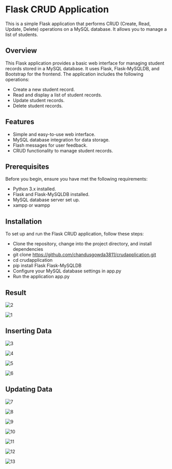 # Flask CRUD Application

This is a simple Flask application that performs CRUD (Create, Read, Update, Delete) operations on a MySQL database. It allows you to manage a list of students.

## Overview

This Flask application provides a basic web interface for managing student records stored in a MySQL database. It uses Flask, Flask-MySQLDB, and Bootstrap for the frontend. The application includes the following operations:

- Create a new student record.
- Read and display a list of student records.
- Update student records.
- Delete student records.

## Features

- Simple and easy-to-use web interface.
- MySQL database integration for data storage.
- Flash messages for user feedback.
- CRUD functionality to manage student records.

## Prerequisites

Before you begin, ensure you have met the following requirements:

- Python 3.x installed.
- Flask and Flask-MySQLDB installed.
- MySQL database server set up.
- xampp or wampp

## Installation

To set up and run the Flask CRUD application, follow these steps:


- Clone the repository, change into the project directory, and install dependencies
- git clone https://github.com/chandusgowda3811/crudapplication.git
- cd crudapplication
- pip install Flask Flask-MySQLDB
- Configure your MySQL database settings in app.py
- Run the application app.py


## Result


![2](https://github.com/chandusgowda3811/crudapplication/assets/139698160/c7f536b4-8514-4428-9f3d-d645532bb36c)

![1](https://github.com/chandusgowda3811/crudapplication/assets/139698160/7170735f-c73f-4add-9cbb-970821551948)

## Inserting Data

![3](https://github.com/chandusgowda3811/crudapplication/assets/139698160/94225b05-556f-4455-b814-fc1357074957)

![4](https://github.com/chandusgowda3811/crudapplication/assets/139698160/afe41e2e-3655-490f-9070-ff4826120604)

![5](https://github.com/chandusgowda3811/crudapplication/assets/139698160/e587192f-92c1-4b5b-b815-847ce90b977a)

![6](https://github.com/chandusgowda3811/crudapplication/assets/139698160/e206232e-42b9-481e-ae09-543eea4b6214)

## Updating Data

![7](https://github.com/chandusgowda3811/crudapplication/assets/139698160/80f2bd73-8397-4dde-bfea-00866773b340)

![8](https://github.com/chandusgowda3811/crudapplication/assets/139698160/39344edf-c880-4761-9ea7-58751bf14f03)

![9](https://github.com/chandusgowda3811/crudapplication/assets/139698160/d0181ccd-9c54-468d-ae73-69d44396d627)

![10](https://github.com/chandusgowda3811/crudapplication/assets/139698160/19043a83-6863-4d26-8f88-05177b7ff497)

![11](https://github.com/chandusgowda3811/crudapplication/assets/139698160/4e85ddd3-1d07-4bc4-98d4-397793aba51f)

![12](https://github.com/chandusgowda3811/crudapplication/assets/139698160/1cd6e014-7df6-44d7-bf12-1c41b62c5903)

![13](https://github.com/chandusgowda3811/crudapplication/assets/139698160/5bbb422a-b670-4a1b-a6e9-162a66085923)



